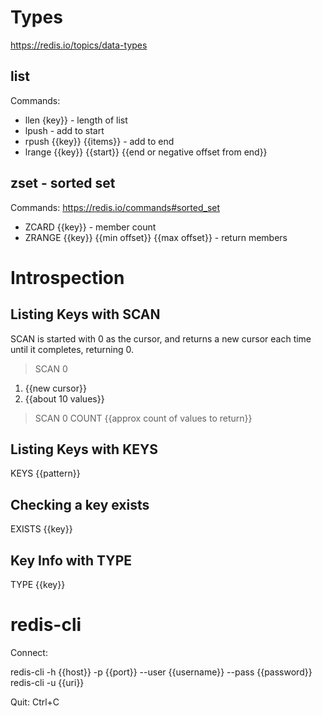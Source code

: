 # Types

https://redis.io/topics/data-types

## list

Commands:

* llen {key}} - length of list
* lpush - add to start
* rpush {{key}} {{items}} - add to end
* lrange {{key}} {{start}} {{end or negative offset from end}}

## zset - sorted set

Commands:
https://redis.io/commands#sorted_set

* ZCARD {{key}} - member count
* ZRANGE {{key}} {{min offset}} {{max offset}} - return members

# Introspection

## Listing Keys with SCAN

SCAN is started with 0 as the cursor, and returns a new cursor each time
until it completes, returning 0.

> SCAN 0
1) {{new cursor}}
2) {{about 10 values}}

> SCAN 0 COUNT {{approx count of values to return}}

## Listing Keys with KEYS

KEYS {{pattern}}

## Checking a key exists

EXISTS {{key}}

## Key Info with TYPE

TYPE {{key}}

# redis-cli

Connect:

redis-cli -h {{host}} -p {{port}} --user {{username}} --pass {{password}}
redis-cli -u {{uri}}

Quit:
Ctrl+C
